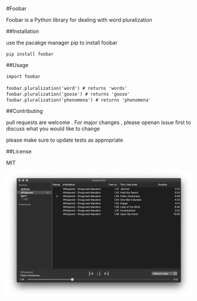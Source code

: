 #Foobar

Foobar is a Python library for dealing with word pluralization

##Installation

use the pacakge manager pip to install foobar
```
pip install foobar
```
##Usage
```
import foobar

foobar.pluralization('word') # returns 'words'
foobar.pluralization('goose') # returns 'goose'
foobar.pluralization('phenomena') # returns 'phenomena'
```


##Contributing

pull requests are welcome . For major changes , please openan issue first to discuss what you would like to change

please make sure to update tests as appropriate


##License

MIT



![](https://github.com/elaria-2017/test/blob/dev/img/img.png)

